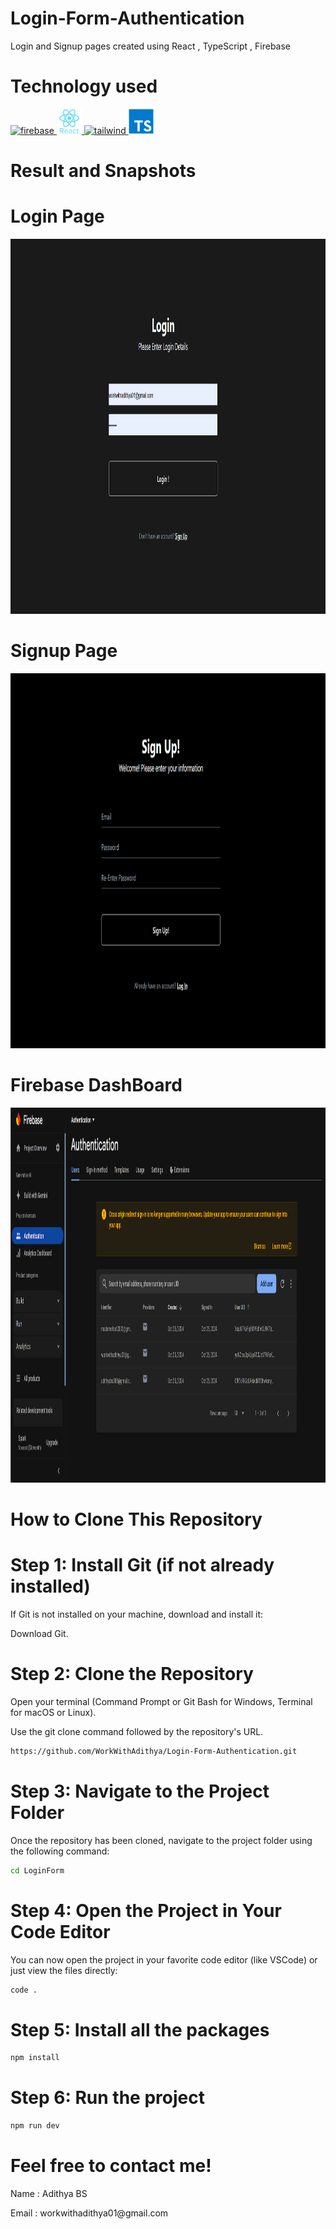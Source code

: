 # Login-Form-Authentication
<p>Login and Signup pages created using React , TypeScript , Firebase</p>

# Technology used
<p align="left"> <a href="https://firebase.google.com/" target="_blank" rel="noreferrer"> <img src="https://www.vectorlogo.zone/logos/firebase/firebase-icon.svg" alt="firebase" width="40" height="40"/> </a> <a href="https://reactjs.org/" target="_blank" rel="noreferrer"> <img src="https://raw.githubusercontent.com/devicons/devicon/master/icons/react/react-original-wordmark.svg" alt="react" width="40" height="40"/> </a> <a href="https://tailwindcss.com/" target="_blank" rel="noreferrer"> <img src="https://www.vectorlogo.zone/logos/tailwindcss/tailwindcss-icon.svg" alt="tailwind" width="40" height="40"/> </a> <a href="https://www.typescriptlang.org/" target="_blank" rel="noreferrer"> <img src="https://raw.githubusercontent.com/devicons/devicon/master/icons/typescript/typescript-original.svg" alt="typescript" width="40" height="40"/> </a> </p>

# Result and Snapshots

<h1>Login Page</h1>
<img src=https://github.com/WorkWithAdithya/Login-Form-Authentication/blob/main/Images/Login%20Page.png  width="1000" height="600">
<h1>Signup Page</h1>
<img src=https://github.com/WorkWithAdithya/Login-Form-Authentication/blob/main/Images/Signup%20Page.png  width="1000" height="600">
<h1>Firebase DashBoard</h1>
<img src=  https://github.com/WorkWithAdithya/Login-Form-Authentication/blob/main/Images/Firebase%20Dashboard.png  width="1000" height="600">


<h1>How to Clone This Repository</h1>

<h1>Step 1: Install Git (if not already installed)</h1>
<p>If Git is not installed on your machine, download and install it:</p>
<p>Download Git.</p>


<h1>Step 2: Clone the Repository</h1>
<p>Open your terminal (Command Prompt or Git Bash for Windows, Terminal for macOS or Linux).</p>
<p>Use the git clone command followed by the repository's URL.</p>

```bash
https://github.com/WorkWithAdithya/Login-Form-Authentication.git
```

<h1>Step 3: Navigate to the Project Folder</h1>
<p>Once the repository has been cloned, navigate to the project folder using the following command:</p>

```bash
cd LoginForm
```

<h1>Step 4: Open the Project in Your Code Editor</h1>
<p>You can now open the project in your favorite code editor (like VSCode) or just view the files directly:</p>

```bash
code .
```
<h1>Step 5: Install all the packages</h1> 

```bash
npm install
```
<h1>Step 6: Run the project</h1> 

```bash
npm run dev
```

<h1>Feel free to contact me!</h1>
<p>Name : Adithya BS</p>
<p>Email : workwithadithya01@gmail.com</p>




